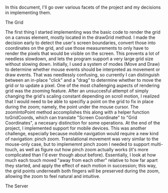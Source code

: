 In this document, I'll go over various facets of the project and my decisions in implementing them. 

The Grid

The first thing I started implementing was the basic code to render the grid on a canvas element, mostly located in the drawGrid method. I made the decision early to detect the user's screen boundaries, convert those into coordinates on the grid, and use those measurements to only have to render the pixels that would be visible on the screen. This prevents a lot of needless slowdown, and lets the program support a very large grid size without slowing down. Initially, I used a system of modes (Move and Draw) to determine whether mouse events should be interpreted as movement or draw events. That was needlessly confusing, so currently I can distinguish between an in-place "click" and a "drag" to determine whether to move the grid or to update a pixel.
One of the most challenging aspects of rendering grid was the zooming feature. After an unsuccesful attempt of simply changing the grid's scaling constant depending on scroll motion, I realized that I would need to be able to specifiy a point on the grid to fix in place during the zoom; namely, the point under the mouse cursor. The zoomIntoPoint method accomplishes this along with a helper function toGridCoords, which can translate "Screen Coordinate" to "Grid Coordinates", a necesary distinction for some operations. 
At the end of the project, I implemented support for mobile devices. This was another challenge, especially because mobile navigation would require a new kind of navigation: pinch zoom. Translational movement was very similar to the mouse-only case, but to implememnt pinch zoom I needed to support multi-touch, as well as figure out how pinch zoom actually works (it's more complicated than I'd ever though about before). Essentially, I look at how much each touch moved "away from each other" relative to how far apart they started, and apply the effect of each motion in succession; this way, the grid points underneath both fingers will be preserved during the zoom, allowing the zoom to feel natural and intuitive. 




The Server